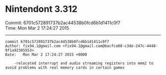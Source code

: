 # Nintendont 3.312
Commit: 6701c572891737b2ac44538b0fcd6b1d1411c0f7  
Time: Mon Mar 2 17:24:27 2015   

-----

```
commit 6701c572891737b2ac44538b0fcd6b1d1411c0f7
Author: fix94.1@gmail.com <fix94.1@gmail.com@6acfca08-c3de-247c-4448-9f1a92385553>
Date:   Mon Mar 2 17:24:27 2015 +0000

    -relocated interrupt and audio streaming registers into mem2 to avoid problems with real memory cards in certain games
```

